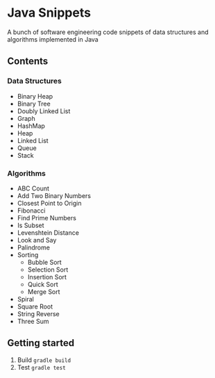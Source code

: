 # Java Snippets

A bunch of software engineering code snippets of data structures and algorithms implemented in Java

## Contents

### Data Structures

* Binary Heap
* Binary Tree
* Doubly Linked List
* Graph
* HashMap
* Heap
* Linked List
* Queue
* Stack

### Algorithms

* ABC Count
* Add Two Binary Numbers
* Closest Point to Origin
* Fibonacci
* Find Prime Numbers
* Is Subset
* Levenshtein Distance
* Look and Say
* Palindrome
* Sorting
  * Bubble Sort
  * Selection Sort
  * Insertion Sort
  * Quick Sort
  * Merge Sort
* Spiral
* Square Root
* String Reverse
* Three Sum

## Getting started

1. Build
   ```gradle build```
2. Test
   ```gradle test```
